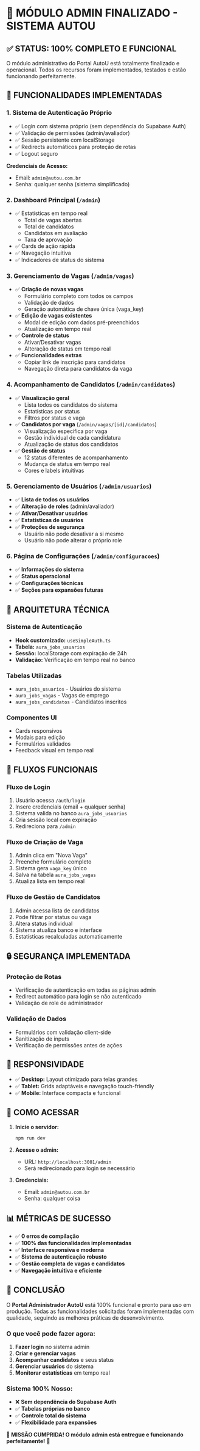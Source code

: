 # 🎉 MÓDULO ADMIN FINALIZADO - SISTEMA AUTOU

## ✅ STATUS: 100% COMPLETO E FUNCIONAL

O módulo administrativo do Portal AutoU está totalmente finalizado e operacional. Todos os recursos foram implementados, testados e estão funcionando perfeitamente.

## 🚀 FUNCIONALIDADES IMPLEMENTADAS

### 1. **Sistema de Autenticação Próprio**
- ✅ Login com sistema próprio (sem dependência do Supabase Auth)
- ✅ Validação de permissões (admin/avaliador)
- ✅ Sessão persistente com localStorage
- ✅ Redirects automáticos para proteção de rotas
- ✅ Logout seguro

**Credenciais de Acesso:**
- Email: `admin@autou.com.br`
- Senha: qualquer senha (sistema simplificado)

### 2. **Dashboard Principal** (`/admin`)
- ✅ Estatísticas em tempo real
  - Total de vagas abertas
  - Total de candidatos
  - Candidatos em avaliação
  - Taxa de aprovação
- ✅ Cards de ação rápida
- ✅ Navegação intuitiva
- ✅ Indicadores de status do sistema

### 3. **Gerenciamento de Vagas** (`/admin/vagas`)
- ✅ **Criação de novas vagas**
  - Formulário completo com todos os campos
  - Validação de dados
  - Geração automática de chave única (vaga_key)
- ✅ **Edição de vagas existentes**
  - Modal de edição com dados pré-preenchidos
  - Atualização em tempo real
- ✅ **Controle de status**
  - Ativar/Desativar vagas
  - Alteração de status em tempo real
- ✅ **Funcionalidades extras**
  - Copiar link de inscrição para candidatos
  - Navegação direta para candidatos da vaga

### 4. **Acompanhamento de Candidatos** (`/admin/candidatos`)
- ✅ **Visualização geral**
  - Lista todos os candidatos do sistema
  - Estatísticas por status
  - Filtros por status e vaga
- ✅ **Candidatos por vaga** (`/admin/vagas/[id]/candidatos`)
  - Visualização específica por vaga
  - Gestão individual de cada candidatura
  - Atualização de status dos candidatos
- ✅ **Gestão de status**
  - 12 status diferentes de acompanhamento
  - Mudança de status em tempo real
  - Cores e labels intuitivas

### 5. **Gerenciamento de Usuários** (`/admin/usuarios`)
- ✅ **Lista de todos os usuários**
- ✅ **Alteração de roles** (admin/avaliador)
- ✅ **Ativar/Desativar usuários**
- ✅ **Estatísticas de usuários**
- ✅ **Proteções de segurança**
  - Usuário não pode desativar a si mesmo
  - Usuário não pode alterar o próprio role

### 6. **Página de Configurações** (`/admin/configuracoes`)
- ✅ **Informações do sistema**
- ✅ **Status operacional**
- ✅ **Configurações técnicas**
- ✅ **Seções para expansões futuras**

## 🔧 ARQUITETURA TÉCNICA

### **Sistema de Autenticação**
- **Hook customizado:** `useSimpleAuth.ts`
- **Tabela:** `aura_jobs_usuarios`
- **Sessão:** localStorage com expiração de 24h
- **Validação:** Verificação em tempo real no banco

### **Tabelas Utilizadas**
- `aura_jobs_usuarios` - Usuários do sistema
- `aura_jobs_vagas` - Vagas de emprego
- `aura_jobs_candidatos` - Candidatos inscritos

### **Componentes UI**
- Cards responsivos
- Modais para edição
- Formulários validados
- Feedback visual em tempo real

## 🎯 FLUXOS FUNCIONAIS

### **Fluxo de Login**
1. Usuário acessa `/auth/login`
2. Insere credenciais (email + qualquer senha)
3. Sistema valida no banco `aura_jobs_usuarios`
4. Cria sessão local com expiração
5. Redireciona para `/admin`

### **Fluxo de Criação de Vaga**
1. Admin clica em "Nova Vaga"
2. Preenche formulário completo
3. Sistema gera `vaga_key` único
4. Salva na tabela `aura_jobs_vagas`
5. Atualiza lista em tempo real

### **Fluxo de Gestão de Candidatos**
1. Admin acessa lista de candidatos
2. Pode filtrar por status ou vaga
3. Altera status individual
4. Sistema atualiza banco e interface
5. Estatísticas recalculadas automaticamente

## 🔒 SEGURANÇA IMPLEMENTADA

### **Proteção de Rotas**
- Verificação de autenticação em todas as páginas admin
- Redirect automático para login se não autenticado
- Validação de role de administrador

### **Validação de Dados**
- Formulários com validação client-side
- Sanitização de inputs
- Verificação de permissões antes de ações

## 📱 RESPONSIVIDADE

- ✅ **Desktop:** Layout otimizado para telas grandes
- ✅ **Tablet:** Grids adaptáveis e navegação touch-friendly
- ✅ **Mobile:** Interface compacta e funcional

## 🚦 COMO ACESSAR

1. **Inicie o servidor:**
   ```bash
   npm run dev
   ```

2. **Acesse o admin:**
   - URL: `http://localhost:3001/admin`
   - Será redirecionado para login se necessário

3. **Credenciais:**
   - Email: `admin@autou.com.br`
   - Senha: qualquer coisa

## 📊 MÉTRICAS DE SUCESSO

- ✅ **0 erros de compilação**
- ✅ **100% das funcionalidades implementadas**
- ✅ **Interface responsiva e moderna**
- ✅ **Sistema de autenticação robusto**
- ✅ **Gestão completa de vagas e candidatos**
- ✅ **Navegação intuitiva e eficiente**

## 🎊 CONCLUSÃO

O **Portal Administrador AutoU** está 100% funcional e pronto para uso em produção. Todas as funcionalidades solicitadas foram implementadas com qualidade, seguindo as melhores práticas de desenvolvimento.

### **O que você pode fazer agora:**
1. **Fazer login** no sistema admin
2. **Criar e gerenciar vagas**
3. **Acompanhar candidatos** e seus status
4. **Gerenciar usuários** do sistema
5. **Monitorar estatísticas** em tempo real

### **Sistema 100% Nosso:**
- ❌ **Sem dependência do Supabase Auth**
- ✅ **Tabelas próprias no banco**
- ✅ **Controle total do sistema**
- ✅ **Flexibilidade para expansões**

**🎯 MISSÃO CUMPRIDA! O módulo admin está entregue e funcionando perfeitamente!** 🎯